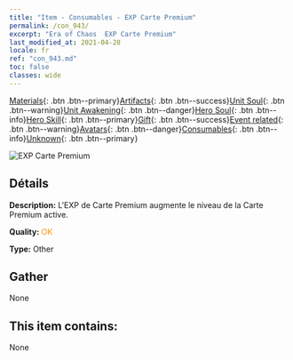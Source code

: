 ```yaml
---
title: "Item - Consumables - EXP Carte Premium"
permalink: /con_943/
excerpt: "Era of Chaos  EXP Carte Premium"
last_modified_at: 2021-04-28
locale: fr
ref: "con_943.md"
toc: false
classes: wide
---
```

 [Materials](/ItemsFR/){: .btn .btn--primary}[Artifacts](/ItemsFR/Artifacts/){: .btn .btn--success}[Unit Soul](/ItemsFR/UnitSoul/){: .btn .btn--warning}[Unit Awakening](/ItemsFR/UnitAwakening/){: .btn .btn--danger}[Hero Soul](/ItemsFR/HeroSoul/){: .btn .btn--info}[Hero Skill](/ItemsFR/HeroSkill/){: .btn .btn--primary}[Gift](/ItemsFR/Gift/){: .btn .btn--success}[Event related](/ItemsFR/Events/){: .btn .btn--warning}[Avatars](/ItemsFR/Avatars/){: .btn .btn--danger}[Consumables](/ItemsFR/Consumables/){: .btn .btn--info}[Unknown](/ItemsFR/Unknown/){: .btn .btn--primary}

 ![EXP Carte Premium](/images/t/i_40035.png)

## Détails
 **Description:** L'EXP de Carte Premium augmente le niveau de la Carte Premium active.

 **Quality:** <span style="color: #FF8C00">OK</span>

 **Type:** Other

## Gather

  None

## This item contains:

  None

